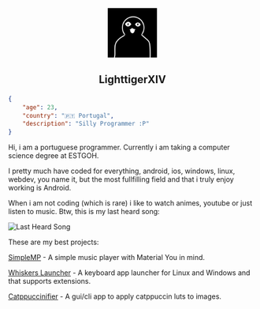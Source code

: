 <div align="center">

<img src="pfp.webp" width="100">

## LighttigerXIV
</div>

```json
{
    "age": 23,
    "country": "🇵🇹 Portugal",
    "description": "Silly Programmer :P"
}
```

Hi, i am a portuguese programmer. Currently i am taking a computer science degree at ESTGOH.

I pretty much have coded for everything, android, ios, windows, linux, webdev, you name it, but the most fullfilling field and that i truly enjoy working is Android.

When i am not coding (which is rare) i like to watch animes, youtube or just listen to music. Btw, this is my last heard song:

![Last Heard Song](https://lastfm-recently-played.vercel.app/api?user=lighttigerXIV&count=1&bg_color=0E0600)

These are my best projects:

[SimpleMP](https://github.com/lighttigerXIV/SimpleMP-Compose) - A simple music player with Material You in mind.

[Whiskers Launcher](https://github.com/lighttigerXIV/whiskers-launcher) - A keyboard app launcher for Linux and Windows and that supports extensions. 

[Catppuccinifier](https://github.com/lighttigerXIV/catppuccinifier) - A gui/cli app to apply catppuccin luts to images.
